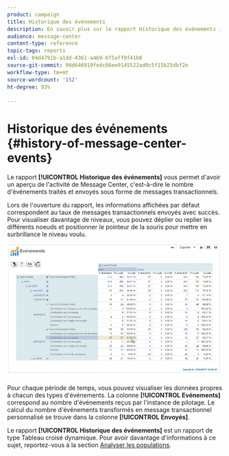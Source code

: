 ```yaml
---
product: campaign
title: Historique des événements
description: En savoir plus sur le rapport Historique des événements .
audience: message-center
content-type: reference
topic-tags: reports
exl-id: 04d4791b-a1dd-4361-a469-6f5aff0f41b8
source-git-commit: 98d646919fedc66ee9145522ad0c5f15b25dbf2e
workflow-type: tm+mt
source-wordcount: '152'
ht-degree: 93%

---
```


# Historique des événements {#history-of-message-center-events}

Le rapport **[!UICONTROL Historique des événements]** vous permet d&#39;avoir un aperçu de l&#39;activité de Message Center, c&#39;est-à-dire le nombre d&#39;événements traités et envoyés sous forme de messages transactionnels.

Lors de l&#39;ouverture du rapport, les informations affichées par défaut correspondent au taux de messages transactionnels envoyés avec succès. Pour visualiser davantage de niveaux, vous pouvez déplier ou replier les différents noeuds et positionner le pointeur de la souris pour mettre en surbrillance le niveau voulu.

![](assets/messagecenter_reporting_001.png)

Pour chaque période de temps, vous pouvez visualiser les données propres à chacun des types d&#39;événements. La colonne **[!UICONTROL Evénements]** correspond au nombre d&#39;événements reçus par l&#39;instance de pilotage. Le calcul du nombre d&#39;événements transformés en message transactionnel personnalisé se trouve dans la colonne **[!UICONTROL Envoyés]**.

Le rapport **[!UICONTROL Historique des événements]** est un rapport de type Tableau croisé dynamique. Pour avoir davantage d&#39;informations à ce sujet, reportez-vous à la section [Analyser les populations](../../reporting/using/about-descriptive-analysis.md).
